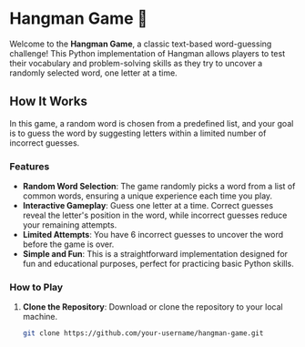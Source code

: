 # Hangman Game 🎯

Welcome to the **Hangman Game**, a classic text-based word-guessing challenge! This Python implementation of Hangman allows players to test their vocabulary and problem-solving skills as they try to uncover a randomly selected word, one letter at a time.

## How It Works

In this game, a random word is chosen from a predefined list, and your goal is to guess the word by suggesting letters within a limited number of incorrect guesses.

### Features

- **Random Word Selection**: The game randomly picks a word from a list of common words, ensuring a unique experience each time you play.
- **Interactive Gameplay**: Guess one letter at a time. Correct guesses reveal the letter's position in the word, while incorrect guesses reduce your remaining attempts.
- **Limited Attempts**: You have 6 incorrect guesses to uncover the word before the game is over.
- **Simple and Fun**: This is a straightforward implementation designed for fun and educational purposes, perfect for practicing basic Python skills.

### How to Play

1. **Clone the Repository**: Download or clone the repository to your local machine.
   ```bash
   git clone https://github.com/your-username/hangman-game.git
